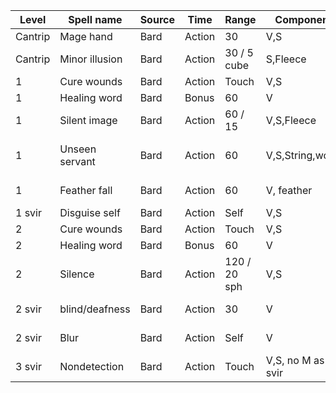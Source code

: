 Level|Spell name|Source|Time|Range|Component|Duration|Notes|Ref
--|--|--|--|--|--|--|--|--
Cantrip|Mage hand|Bard|Action|30|V,S|1 Min|10 lb max|256
Cantrip|Minor illusion|Bard|Action|30 / 5 cube|S,Fleece|1 Min||260
1|Cure wounds|Bard|Action|Touch|V,S|Instant|1D8+CHA|230
1|Healing word|Bard|Bonus|60|V|Instant|1D4+CHA|250
1|Silent image|Bard|Action|60 / 15|V,S,Fleece|Concentration <10min||276
1|Unseen servant|Bard|Action|60|V,S,String,wood|1 Hour|10AC 1HP 2STR|284
1|Feather fall|Bard|Action|60|V, feather|1 Min|5 creatures|239
1 svir|Disguise self|Bard|Action|Self|V,S|1 Hour||233
2|Cure wounds|Bard|Action|Touch|V,S|Instant|2D8+CHA|230
2|Healing word|Bard|Bonus|60|V|Instant|2D4+CHA|250
2|Silence|Bard|Action|120 / 20 sph|V,S|Concentration <10min||275
2 svir|blind/deafness|Bard|Action|30|V|1 Min|Con 14 save|219
2 svir|Blur|Bard|Action|Self|V|Concentration <1min||219
3 svir|Nondetection|Bard|Action|Touch|V,S, no M as svir|8 Hours|10ft max|263
